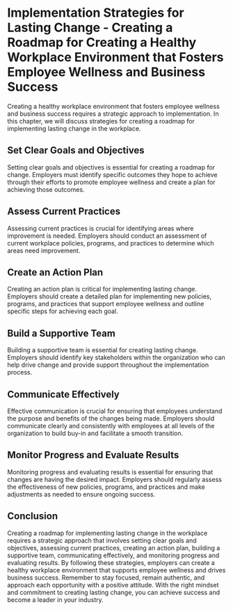 Implementation Strategies for Lasting Change - Creating a Roadmap for Creating a Healthy Workplace Environment that Fosters Employee Wellness and Business Success
==============================================================================================================================================================================

Creating a healthy workplace environment that fosters employee wellness and business success requires a strategic approach to implementation. In this chapter, we will discuss strategies for creating a roadmap for implementing lasting change in the workplace.

Set Clear Goals and Objectives
------------------------------

Setting clear goals and objectives is essential for creating a roadmap for change. Employers must identify specific outcomes they hope to achieve through their efforts to promote employee wellness and create a plan for achieving those outcomes.

Assess Current Practices
------------------------

Assessing current practices is crucial for identifying areas where improvement is needed. Employers should conduct an assessment of current workplace policies, programs, and practices to determine which areas need improvement.

Create an Action Plan
---------------------

Creating an action plan is critical for implementing lasting change. Employers should create a detailed plan for implementing new policies, programs, and practices that support employee wellness and outline specific steps for achieving each goal.

Build a Supportive Team
-----------------------

Building a supportive team is essential for creating lasting change. Employers should identify key stakeholders within the organization who can help drive change and provide support throughout the implementation process.

Communicate Effectively
-----------------------

Effective communication is crucial for ensuring that employees understand the purpose and benefits of the changes being made. Employers should communicate clearly and consistently with employees at all levels of the organization to build buy-in and facilitate a smooth transition.

Monitor Progress and Evaluate Results
-------------------------------------

Monitoring progress and evaluating results is essential for ensuring that changes are having the desired impact. Employers should regularly assess the effectiveness of new policies, programs, and practices and make adjustments as needed to ensure ongoing success.

Conclusion
----------

Creating a roadmap for implementing lasting change in the workplace requires a strategic approach that involves setting clear goals and objectives, assessing current practices, creating an action plan, building a supportive team, communicating effectively, and monitoring progress and evaluating results. By following these strategies, employers can create a healthy workplace environment that supports employee wellness and drives business success. Remember to stay focused, remain authentic, and approach each opportunity with a positive attitude. With the right mindset and commitment to creating lasting change, you can achieve success and become a leader in your industry.
